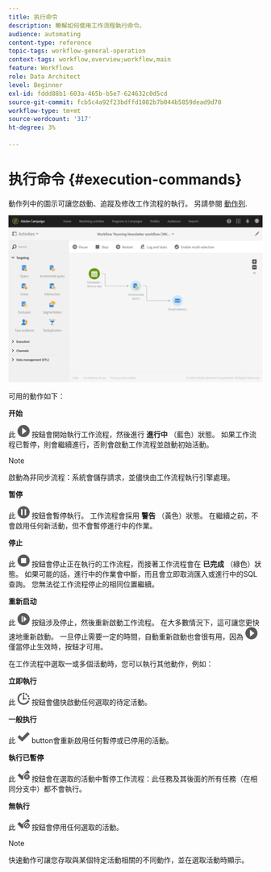 ```yaml
---
title: 执行命令
description: 瞭解如何使用工作流程執行命令。
audience: automating
content-type: reference
topic-tags: workflow-general-operation
context-tags: workflow,overview;workflow,main
feature: Workflows
role: Data Architect
level: Beginner
exl-id: fddd88b1-603a-465b-b5e7-624632c0d5cd
source-git-commit: fcb5c4a92f23bdffd1082b7b044b5859dead9d70
workflow-type: tm+mt
source-wordcount: '317'
ht-degree: 3%

---
```


# 执行命令 {#execution-commands}

動作列中的圖示可讓您啟動、追蹤及修改工作流程的執行。 另請參閱 [動作列](../../automating/using/workflow-interface.md#action-bar).

![](assets/wkf_execution_2.png)

可用的動作如下：

**开始**

此 ![](assets/play_darkgrey-24px.png) 按鈕會開始執行工作流程，然後進行 **進行中** （藍色）狀態。 如果工作流程已暫停，則會繼續進行，否則會啟動工作流程並啟動初始活動。

>[!NOTE]
>
>啟動為非同步流程：系統會儲存請求，並儘快由工作流程執行引擎處理。

**暂停**

此 ![](assets/pause_darkgrey-24px.png) 按鈕會暫停執行。 工作流程會採用 **警告** （黃色）狀態。 在繼續之前，不會啟用任何新活動，但不會暫停進行中的作業。

**停止**

此 ![](assets/stop_darkgrey-24px.png) 按鈕會停止正在執行的工作流程，而接著工作流程會在 **已完成** （綠色）狀態。 如果可能的話，進行中的作業會中斷，而且會立即取消匯入或進行中的SQL查詢。 您無法從工作流程停止的相同位置繼續。

**重新启动**

此 ![](assets/pauseplay_darkgrey-24px.png) 按鈕涉及停止，然後重新啟動工作流程。 在大多數情況下，這可讓您更快速地重新啟動。 一旦停止需要一定的時間，自動重新啟動也會很有用，因為 ![](assets/play_darkgrey-24px.png) 僅當停止生效時，按鈕才可用。

在工作流程中選取一或多個活動時，您可以執行其他動作，例如：

**立即執行**

此 ![](assets/pending_darkgrey-24px.png) 按鈕會儘快啟動任何選取的待定活動。

**一般执行**

此 ![](assets/check_darkgrey-24px.png) button會重新啟用任何暫停或已停用的活動。

**執行已暫停**

此 ![](assets/check_pause_darkgrey-24px.png) 按鈕會在選取的活動中暫停工作流程：此任務及其後面的所有任務（在相同分支中）都不會執行。

**無執行**

此 ![](assets/checkdisable.png) 按鈕會停用任何選取的活動。

>[!NOTE]
>
>快速動作可讓您存取與某個特定活動相關的不同動作，並在選取活動時顯示。

